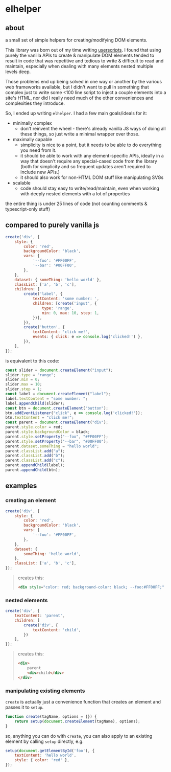 
# elhelper

## about

a small set of simple helpers for creating/modifying DOM elements.

This library was born out of my time writing [userscripts](https://en.wikipedia.org/wiki/Userscript).
I found that using purely the vanilla APIs to create & manipulate DOM elements tended to result in code that was repetitive and tedious to write & difficult to read and maintain,
especially when dealing with many elements nested multiple levels deep.

Those problems end up being solved in one way or another by the various web frameworks available,
but I didn't want to pull in something that complex just to write some <100 line script to inject a couple elements into a site's HTML,
nor did I really need much of the other conveniences and complexities they introduce.

So, I ended up writing `elhelper`. I had a few main goals/ideals for it:
- minimally complex
  - don't reinvent the wheel - there's already vanilla JS ways of doing all these things, so just write a minimal wrapper over those.
- maximally capable
  - simplicity is nice to a point, but it needs to be able to do everything you need from it.
  - it should be able to work with any element-specific APIs, ideally in a way that doesn't require any special-cased code from the library (both for simplicity and so frequent updates aren't required to include new APIs.)
  - it should also work for non-HTML DOM stuff like manipulating SVGs
- scalable
  - code should stay easy to write/read/maintain, even when working with deeply nested elements with a lot of properties

the entire thing is under 25 lines of code (not counting comments & typescript-only stuff)



## compared to purely vanilla js

```javascript
create('div', {
    style: {
        color: 'red',
        backgroundColor: 'black',
        vars: {
            '--foo': '#FF00FF',
            '--bar': '#00FF00',
        },
    },
    dataset: { someThing: 'hello world' },
    classList: ['a', 'b', 'c'],
    children: [
        create('label', {
            textContent: 'some number: ',
            children: [create('input', {
                type: 'range',
                min: 0, max: 10, step: 1,
            })],
        }),
        create('button', {
            textContent: 'click me!',
            events: { click: e => console.log('clicked!') },
        }),
    ],
});
```
is equivalent to this code:
```javascript
const slider = document.createElement("input");
slider.type = "range";
slider.min = 0;
slider.max = 10;
slider.step = 1;
const label = document.createElement("label");
label.textContent = "some number: ";
label.appendChild(slider);
const btn = document.createElement("button");
btn.addEventListener("click", e => console.log('clicked!'));
btn.textContent = "click me!";
const parent = document.createElement("div");
parent.style.color = red;
parent.style.backgroundColor = black;
parent.style.setProperty("--foo", "#FF00FF");
parent.style.setProperty("--bar", "#00FF00");
parent.dataset.someThing = "hello world";
parent.classList.add("a");
parent.classList.add("b");
parent.classList.add("c");
parent.appendChild(label);
parent.appendChild(btn);
```

## examples

### creating an element

```javascript
create('div', {
    style: {
        color: 'red',
        backgroundColor: 'black',
        vars: {
            '--foo': '#FF00FF',
        },
    },
    dataset: {
        someThing: 'hello world',
    },
    classList: ['a', 'b', 'c'],
});
```

> creates this:
> ```html
> <div style="color: red; background-color: black; --foo:#FF00FF;" data-some-thing="hello world"></div>
> ```

### nested elements

```javascript
create('div', {
    textContent: 'parent',
    children: [
        create('div', {
            textContent: 'child',
        })
    ],
});
```

> creates this:
> ```html
> <div>
>     parent
>     <div>child</div>
> </div>
> ```

### manipulating existing elements

`create` is actually just a convenience function that creates an element and passes it to `setup`.
```javascript
function create(tagName, options = {}) {
    return setup(document.createElement(tagName), options);
}
```
so, anything you can do with `create`, you can also apply to an existing element by calling `setup` directly, e.g.
```javascript
setup(document.getElementById('foo'), {
    textContent: 'hello world',
    style: { color: 'red' },
});
```

<!-- TODO examples for:
 - event listeners
 - SVG/other NS elems
 - `parent`-style usage, including with `insertBefore`
-->
